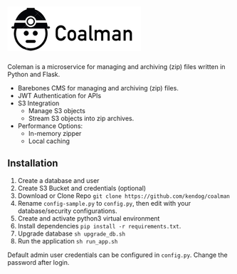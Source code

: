 ![Coalman](https://github.com/kendog/coalman/blob/master/application/static/images/logo-medium.png)
=========

Coleman is a microservice for managing and archiving (zip) files written in Python and Flask.

* Barebones CMS for managing and archiving (zip) files.
* JWT Authentication for APIs
* S3 Integration
  * Manage S3 objects
  * Stream S3 objects into zip archives.
* Performance Options:
  * In-memory zipper
  * Local caching
  

Installation
------------
1. Create a database and user
2. Create S3 Bucket and credentials (optional)
3. Download or Clone Repo `git clone https://github.com/kendog/coalman`
4. Rename `config-sample.py` to `config.py`, then edit with your database/security configurations.
5. Create and activate python3 virtual environment
6. Install dependencies `pip install -r requirements.txt`.
7. Upgrade database `sh upgrade_db.sh`
8. Run the application `sh run_app.sh`

Default admin user credentials can be configured in `config.py`.
Change the password after login.
